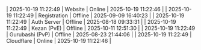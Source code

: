 | 2025-10-19 11:22:49 | Website | Online | 2025-10-19 11:22:46 |
| 2025-10-19 11:22:49 | Registration | Offline | 2025-09-09 16:40:23 |
| 2025-10-19 11:22:49 | Auth Server | Offline | 2025-08-18 09:33:31 |
| 2025-10-19 11:22:49 | Kezan (PvE) | Offline | 2025-10-11 12:51:30 |
| 2025-10-19 11:22:49 | Gurubashi (PvP) | Offline | 2025-08-23 21:44:06 |
| 2025-10-19 11:22:49 | Cloudflare | Online | 2025-10-19 11:22:46 |
